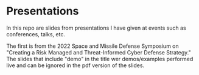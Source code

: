 # Presentations
In this repo are slides from presentations I have given at events such as conferences, talks, etc.

The first is from the 2022 Space and Missile Defense Symposium on "Creating a Risk Managed and Threat-Informed Cyber Defense Strategy." The slides that include "demo" in the title wer demos/examples performed live and can be ignored in the pdf version of the slides. 
